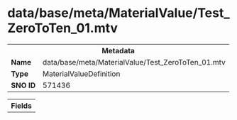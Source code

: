 <h1>data/base/meta/MaterialValue/Test_ZeroToTen_01.mtv</h1><table><tr><th colspan="100%">Metadata</th></tr><tr><td><b>Name</b></td><td>data/base/meta/MaterialValue/Test_ZeroToTen_01.mtv</td></tr><tr><td><b>Type</b></td><td>MaterialValueDefinition</td></tr><tr><td><b>SNO ID</b></td><td>571436</td></tr></table>

<table><tr><th colspan="100%">Fields</th></tr></table>

